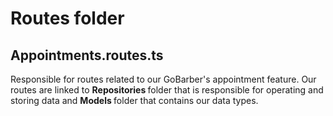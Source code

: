 # Routes folder

## Appointments.routes.ts
Responsible for routes related to our GoBarber's appointment feature.
Our routes are linked to <b> Repositories </b> folder that is responsible for operating and storing data
and <b> Models </b> folder that contains our data types.